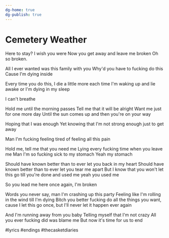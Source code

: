 ```yaml
---
dg-home: true
dg-publish: true
---
```

# Cemetery Weather

Here to stay? I wish you were
Now you get away and leave me broken
Oh so broken. 

All I ever wanted was this family with you
Why'd you have to fucking do this
Cause I'm dying inside 

Every time you do this, 
I die a little more each time
I'm waking up and lie awake 
or I'm dying in my sleep

I can't breathe

Hold me until the morning passes 
Tell me that it will be alright 
Want me just for one more day
Until the sun comes up and then you're on your way

Hoping that I was enough
Yet knowing that I'm not strong enough just to get away 

Man I'm fucking feeling tired of feeling all this pain

Hold me, tell me that you need me
Lying every fucking time when you leave me
Man I'm so fucking sick to my stomach Yeah my stomach 

Should have known better than to ever let you back in my heart
Should have known better than to ever let you tear me apart
But I know that you won't let this go till you're done and used me yeah you used me

So you lead me here once again, 
I'm broken

Words you never say, 
man I'm crashing up this party 
Feeling like I'm rolling in the wind till I'm dying Bitch you better fucking do all the things you want, cause I let this go once, but I'll never let it happen ever again 

And I'm running away from you baby
Telling myself that I'm not crazy
All you ever fucking did was blame me
But now it's time for us to end

#lyrics #endings #thecasketdiaries 
